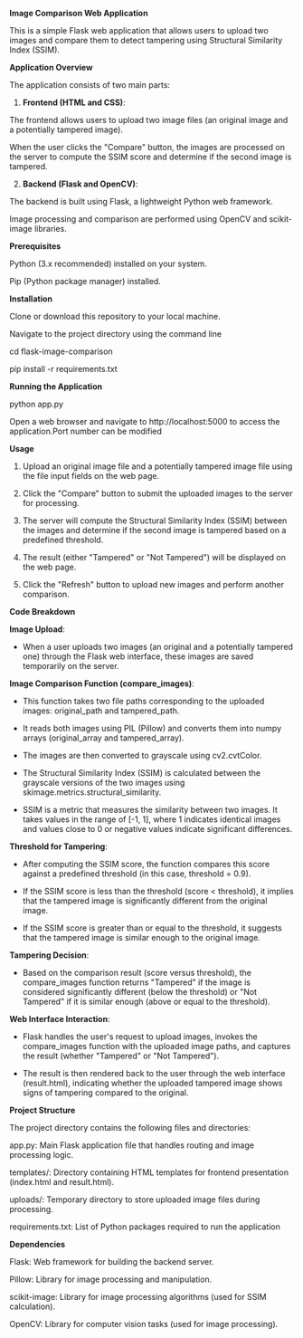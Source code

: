 **Image Comparison Web Application**

This is a simple Flask web application that allows users to upload two images and compare them to detect tampering using Structural Similarity Index (SSIM).

**Application Overview**

The application consists of two main parts:

1. **Frontend (HTML and CSS)**:
   
The frontend allows users to upload two image files (an original image and a potentially tampered image).

When the user clicks the "Compare" button, the images are processed on the server to compute the SSIM score and determine if the second image is tampered.

2. **Backend (Flask and OpenCV)**:
   
The backend is built using Flask, a lightweight Python web framework.

Image processing and comparison are performed using OpenCV and scikit-image libraries.


**Prerequisites**

Python (3.x recommended) installed on your system.

Pip (Python package manager) installed.

**Installation**

Clone or download this repository to your local machine.

Navigate to the project directory using the command line

cd flask-image-comparison

pip install -r requirements.txt

**Running the Application**

python app.py

Open a web browser and navigate to http://localhost:5000 to access the application.Port number can be modified

**Usage**

1. Upload an original image file and a potentially tampered image file using the file input fields on the web page.

2. Click the "Compare" button to submit the uploaded images to the server for processing.

3. The server will compute the Structural Similarity Index (SSIM) between the images and determine if the second image is tampered based on a predefined threshold.

4. The result (either "Tampered" or "Not Tampered") will be displayed on the web page.

5. Click the "Refresh" button to upload new images and perform another comparison.


**Code Breakdown**

**Image Upload**:

* When a user uploads two images (an original and a potentially tampered one) through the Flask web interface, these images are saved temporarily on the server.


**Image Comparison Function (compare_images)**:

* This function takes two file paths corresponding to the uploaded images: original_path and tampered_path.

* It reads both images using PIL (Pillow) and converts them into numpy arrays (original_array and tampered_array).

* The images are then converted to grayscale using cv2.cvtColor.

* The Structural Similarity Index (SSIM) is calculated between the grayscale versions of the two images using skimage.metrics.structural_similarity.
* SSIM is a metric that measures the similarity between two images. It takes values in the range of [-1, 1], where 1 indicates identical images and values close to 0 or negative values indicate significant differences.


**Threshold for Tampering**:

* After computing the SSIM score, the function compares this score against a predefined threshold (in this case, threshold = 0.9).

* If the SSIM score is less than the threshold (score < threshold), it implies that the tampered image is significantly different from the original image.

* If the SSIM score is greater than or equal to the threshold, it suggests that the tampered image is similar enough to the original image.


**Tampering Decision**:

* Based on the comparison result (score versus threshold), the compare_images function returns "Tampered" if the image is considered significantly different (below the threshold) or "Not Tampered" if it is similar enough (above or equal to the threshold).

**Web Interface Interaction**:

* Flask handles the user's request to upload images, invokes the compare_images function with the uploaded image paths, and captures the result (whether "Tampered" or "Not Tampered").

* The result is then rendered back to the user through the web interface (result.html), indicating whether the uploaded tampered image shows signs of tampering compared to the original.





**Project Structure**

The project directory contains the following files and directories:

app.py: Main Flask application file that handles routing and image processing logic.

templates/: Directory containing HTML templates for frontend presentation (index.html and result.html).

uploads/: Temporary directory to store uploaded image files during processing.

requirements.txt: List of Python packages required to run the application

**Dependencies**

Flask: Web framework for building the backend server.

Pillow: Library for image processing and manipulation.

scikit-image: Library for image processing algorithms (used for SSIM calculation).

OpenCV: Library for computer vision tasks (used for image processing).
